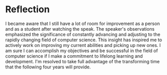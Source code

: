 # Reflection

I became aware that I still have a lot of room for improvement as a person and as a student after watching the speak. 
The speaker's observations emphasized the significance of constantly advancing and adjusting to the rapidly changing field of computer science. 
This insight has inspired me to actively work on improving my current abilities and picking up new ones.
I am sure I can accomplish my objectives and be successful in the field of computer science if I make a commitment to lifelong learning and development. 
I'm resolved to take full advantage of the transforming time that the following four years will provide.
